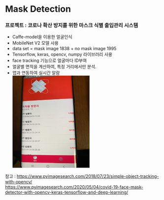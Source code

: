 # Mask Detection

### 프로젝트 : 코로나 확산 방지를 위한 마스크 식별 출입관리 시스템
* Caffe-model을 이용한 얼굴인식
* MobileNet V2 모델 사용
* data set = mask image 1838 + no mask image 1995
* Tensorflow, keras, opencv, numpy 라이브러리 사용
* face tracking 기능으로 얼굴마다 ID부여
* 얼굴별 면적을 계산하여, 특정 거리에서만 분석.
* 앱과 연동하여 실시간 알람   
<img src="/Minki/cap.jpeg" width="250px" height="300px" title="px(픽셀) 크기 설정" alt="cap"></img><br/>    

참고 : https://www.pyimagesearch.com/2018/07/23/simple-object-tracking-with-opencv/   
https://www.pyimagesearch.com/2020/05/04/covid-19-face-mask-detector-with-opencv-keras-tensorflow-and-deep-learning/
